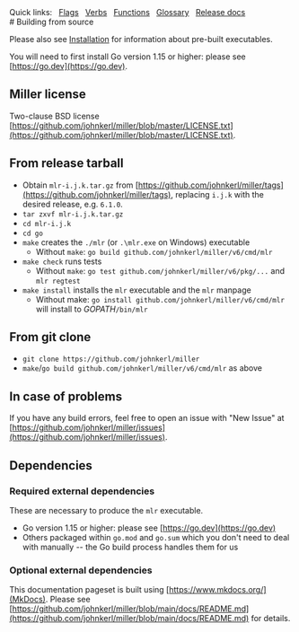 <!---  PLEASE DO NOT EDIT DIRECTLY. EDIT THE .md.in FILE PLEASE. --->
<div>
<span class="quicklinks">
Quick links:
&nbsp;
<a class="quicklink" href="../reference-main-flag-list/index.html">Flags</a>
&nbsp;
<a class="quicklink" href="../reference-verbs/index.html">Verbs</a>
&nbsp;
<a class="quicklink" href="../reference-dsl-builtin-functions/index.html">Functions</a>
&nbsp;
<a class="quicklink" href="../glossary/index.html">Glossary</a>
&nbsp;
<a class="quicklink" href="../release-docs/index.html">Release docs</a>
</span>
</div>
# Building from source

Please also see [Installation](installing-miller.md) for information about pre-built executables.

You will need to first install Go version 1.15 or higher: please see [https://go.dev](https://go.dev).

## Miller license

Two-clause BSD license [https://github.com/johnkerl/miller/blob/master/LICENSE.txt](https://github.com/johnkerl/miller/blob/master/LICENSE.txt).

## From release tarball

* Obtain `mlr-i.j.k.tar.gz` from [https://github.com/johnkerl/miller/tags](https://github.com/johnkerl/miller/tags), replacing `i.j.k` with the desired release, e.g. `6.1.0`.
* `tar zxvf mlr-i.j.k.tar.gz`
* `cd mlr-i.j.k`
* `cd go`
* `make` creates the `./mlr` (or `.\mlr.exe` on Windows) executable
    * Without `make`: `go build github.com/johnkerl/miller/v6/cmd/mlr`
* `make check` runs tests
    * Without `make`: `go test github.com/johnkerl/miller/v6/pkg/...` and `mlr regtest`
* `make install` installs the `mlr` executable and the `mlr` manpage
    * Without make: `go install github.com/johnkerl/miller/v6/cmd/mlr` will install to _GOPATH_`/bin/mlr`

## From git clone

* `git clone https://github.com/johnkerl/miller`
* `make`/`go build github.com/johnkerl/miller/v6/cmd/mlr` as above

## In case of problems

If you have any build errors, feel free to open an issue with "New Issue" at [https://github.com/johnkerl/miller/issues](https://github.com/johnkerl/miller/issues).

## Dependencies

### Required external dependencies

These are necessary to produce the `mlr` executable.

* Go version 1.15 or higher: please see [https://go.dev](https://go.dev)
* Others packaged within `go.mod` and `go.sum` which you don't need to deal with manually -- the Go build process handles them for us

### Optional external dependencies

This documentation pageset is built using [https://www.mkdocs.org/](MkDocs). Please see [https://github.com/johnkerl/miller/blob/main/docs/README.md](https://github.com/johnkerl/miller/blob/main/docs/README.md) for details.

